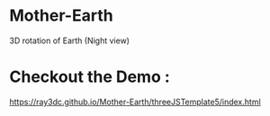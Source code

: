# Mother-Earth
3D rotation of Earth (Night view)

# Checkout the Demo : 
https://ray3dc.github.io/Mother-Earth/threeJSTemplate5/index.html
